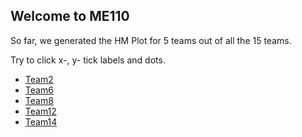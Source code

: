 ## Welcome to ME110



So far, we generated the HM Plot for 5 teams out of all the 15 teams. 

Try to click x-, y- tick labels and dots.

* [Team2](./pages/team2.html)
* [Team6](./pages/team6.html)
* [Team8](./pages/team8.html)
* [Team12](./pages/team12.html)
* [Team14](./pages/team14.html)
